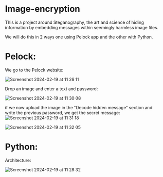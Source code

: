 # Image-encryption

This is a project around Steganography, the art and science of hiding information by embedding messages within seemingly harmless image files.

We will do this in 2 ways one using Pelock app and the other with Python.

# Pelock:

We go to the Pelock website:

![Screenshot 2024-02-19 at 11 26 11](https://github.com/redjules/Image-encryption/assets/106017493/fb4946ac-2851-4cd0-9291-4fcf6e9f35e0)

Drop an image and enter a text and password:

![Screenshot 2024-02-19 at 11 30 08](https://github.com/redjules/Image-encryption/assets/106017493/6cfd1356-9786-4d68-ba97-3837095963a9)

if we now upload the image in the "Decode hidden message" section and write the previous password, we get the secret message:
![Screenshot 2024-02-19 at 11 31 18](https://github.com/redjules/Image-encryption/assets/106017493/2ddaa4f2-b14f-4cf6-9402-739c3184d0a7)

![Screenshot 2024-02-19 at 11 32 05](https://github.com/redjules/Image-encryption/assets/106017493/c7a47780-3340-4314-8c17-d7513e7f1f08)



# Python:

Architecture:

![Screenshot 2024-02-19 at 11 28 32](https://github.com/redjules/Image-encryption/assets/106017493/990f508a-b09d-4615-a754-800bde55e847)

